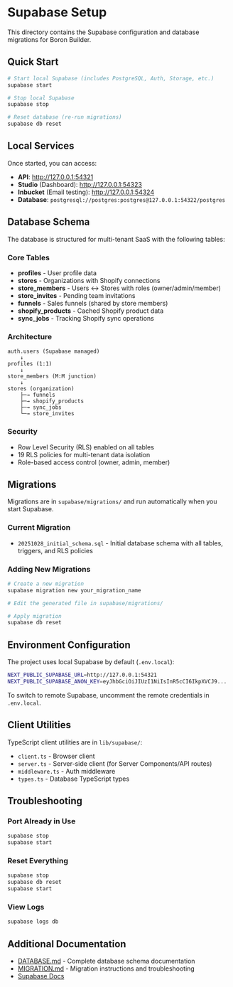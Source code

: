 # Supabase Setup

This directory contains the Supabase configuration and database migrations for Boron Builder.

## Quick Start

```bash
# Start local Supabase (includes PostgreSQL, Auth, Storage, etc.)
supabase start

# Stop local Supabase
supabase stop

# Reset database (re-run migrations)
supabase db reset
```

## Local Services

Once started, you can access:

- **API**: http://127.0.0.1:54321
- **Studio** (Dashboard): http://127.0.0.1:54323
- **Inbucket** (Email testing): http://127.0.0.1:54324
- **Database**: `postgresql://postgres:postgres@127.0.0.1:54322/postgres`

## Database Schema

The database is structured for multi-tenant SaaS with the following tables:

### Core Tables

- **profiles** - User profile data
- **stores** - Organizations with Shopify connections
- **store_members** - Users ↔ Stores with roles (owner/admin/member)
- **store_invites** - Pending team invitations
- **funnels** - Sales funnels (shared by store members)
- **shopify_products** - Cached Shopify product data
- **sync_jobs** - Tracking Shopify sync operations

### Architecture

```
auth.users (Supabase managed)
    ↓
profiles (1:1)
    ↓
store_members (M:M junction)
    ↓
stores (organization)
    ├─→ funnels
    ├─→ shopify_products
    ├─→ sync_jobs
    └─→ store_invites
```

### Security

- Row Level Security (RLS) enabled on all tables
- 19 RLS policies for multi-tenant data isolation
- Role-based access control (owner, admin, member)

## Migrations

Migrations are in `supabase/migrations/` and run automatically when you start Supabase.

### Current Migration

- `20251028_initial_schema.sql` - Initial database schema with all tables, triggers, and RLS policies

### Adding New Migrations

```bash
# Create a new migration
supabase migration new your_migration_name

# Edit the generated file in supabase/migrations/

# Apply migration
supabase db reset
```

## Environment Configuration

The project uses local Supabase by default (`.env.local`):

```bash
NEXT_PUBLIC_SUPABASE_URL=http://127.0.0.1:54321
NEXT_PUBLIC_SUPABASE_ANON_KEY=eyJhbGciOiJIUzI1NiIsInR5cCI6IkpXVCJ9...
```

To switch to remote Supabase, uncomment the remote credentials in `.env.local`.

## Client Utilities

TypeScript client utilities are in `lib/supabase/`:

- `client.ts` - Browser client
- `server.ts` - Server-side client (for Server Components/API routes)
- `middleware.ts` - Auth middleware
- `types.ts` - Database TypeScript types

## Troubleshooting

### Port Already in Use

```bash
supabase stop
supabase start
```

### Reset Everything

```bash
supabase stop
supabase db reset
supabase start
```

### View Logs

```bash
supabase logs db
```

## Additional Documentation

- [DATABASE.md](./DATABASE.md) - Complete database schema documentation
- [MIGRATION.md](./MIGRATION.md) - Migration instructions and troubleshooting
- [Supabase Docs](https://supabase.com/docs)
